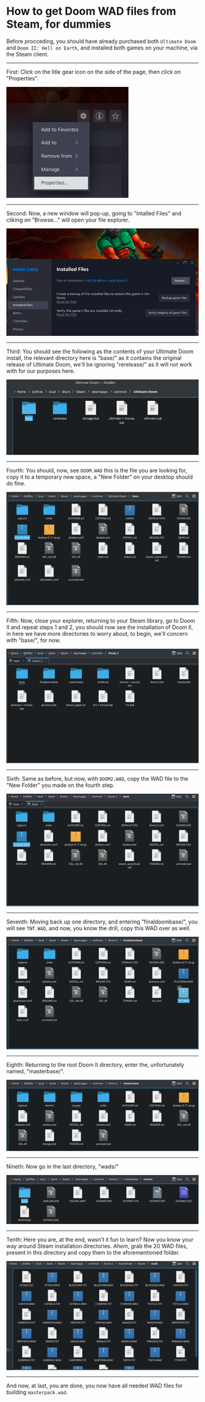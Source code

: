 # How to get Doom WAD files from Steam, for dummies

Before procceding, you should have already purchased both `Ultimate Doom` and `Doom II: Hell on Earth`, and installed both games on your machine, via the Steam client.

<hr/>

First: Click on the litle gear icon on the side of the page, then click on "Properties".

![Properties](./steam1.png)

<hr/>

Second: Now, a new window will pop-up, going to "Intalled Files" and cliking on "Browse..." will open your file explorer.

![Installed files](./steam2.png)

<hr/>

Third: You should see the following as the contents of your Ultimate Doom install, the relevant directory here is "base/" as it contains the original release of Ultimate Doom, we'll be ignoring "rerelease/" as it will not work with for our purposes here.

![File explorer](./steam3.png)

<hr/>

Fourth: You should, now, see `DOOM.WAD` this is the file you are looking for, copy it to a temporary new space, a "New Folder" on your desktop should do fine.

![DOOM.WAD](./steam4.png)

<hr/>

Fifth: Now, close your explorer, returning to your Steam library, go to Doom II and repeat steps 1 and 2, you should now see the installation of Doom II, in here we have more directories to worry about, to begin, we'll concern with "base/", for now.

![Onto Doom II](./steam5.png)

<hr/>

Sixth: Same as before, but now, with `DOOM2.WAD`, copy the WAD file to the "New Folder" you made on the fourth step.

![DOOM2.WAD](./steam6.png)

<hr/>

Seventh: Moving back up one directory, and entering "finaldoombase/", you will see `TNT.WAD`, and now, you know the drill, copy this WAD over as well.

![TNT.WAD](./steam7.png)

<hr/>

Eighth: Returning to the root Doom II directory, enter the, unfortunately named, "masterbase/".

![Onto Master Levels](./steam8.png)

<hr/>

Nineth: Now go in the last directory, "wads/"

![WADs directory](./steam9.png)

<hr/>

Tenth: Here you are, at the end, wasn't it fun to learn? Now you know your way around Steam installation directories. *Ahem*, grab the 20 WAD files, present in this directory and copy them to the aforementioned folder.

![Master Level WADs](./steam10.png)

<hr/>

And now, at last, you are done, you now have all needed WAD files for building `masterpack.wad`.
